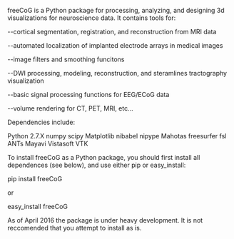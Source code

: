 freeCoG is a Python package for processing, analyzing, and designing 3d visualizations for
neuroscience data. It contains tools for:
 
 --cortical segmentation, registration, and reconstruction from MRI data
 
 --automated localization of implanted electrode arrays in medical images
 
 --image filters and smoothing funcitons
 
 --DWI processing, modeling, reconstruction, and steramlines tractography visualization

 --basic signal processing functions for EEG/ECoG data
 
 --volume rendering for CT, PET, MRI, etc...

Dependencies include: 

Python 2.7.X
numpy
scipy
Matplotlib
nibabel
nipype
Mahotas
freesurfer
fsl
ANTs
Mayavi
Vistasoft
VTK

To install freeCoG as a Python package, you should first install all dependences (see below),
and use either pip or easy_install:

   pip install freeCoG

   or 

   easy_install freeCoG
   
   As of April 2016 the package is under heavy development. It is not reccomended that you attempt to install as is.
   
   



 
